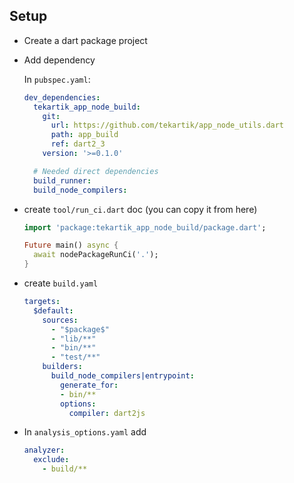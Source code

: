 ## Setup

- Create a dart package project
- Add dependency

    In `pubspec.yaml`:
    ```yaml
    dev_dependencies:
      tekartik_app_node_build:
        git:
          url: https://github.com/tekartik/app_node_utils.dart
          path: app_build
          ref: dart2_3
        version: '>=0.1.0'
    
      # Needed direct dependencies
      build_runner:
      build_node_compilers:
    ```
- create `tool/run_ci.dart` doc (you can copy it from here)

    ```dart
    import 'package:tekartik_app_node_build/package.dart';
    
    Future main() async {
      await nodePackageRunCi('.');
    }
    ```
- create `build.yaml`

    ```yaml
    targets:
      $default:
        sources:
          - "$package$"
          - "lib/**"
          - "bin/**"
          - "test/**"
        builders:
          build_node_compilers|entrypoint:
            generate_for:
            - bin/**
            options:
              compiler: dart2js
    ```
  
- In `analysis_options.yaml` add

    ```yaml
    analyzer:
      exclude:
        - build/**
    ```